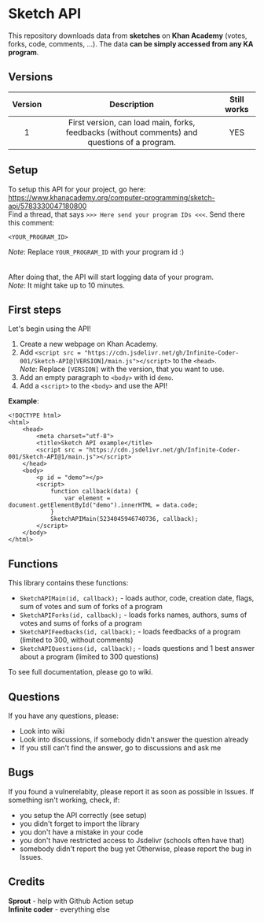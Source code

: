 # Sketch API
This repository downloads data from **sketches** on **Khan Academy** (votes, forks, code, comments, ...). The data **can be simply accessed from any KA program**. 

## Versions
| **Version** |                                             **Description**                                             | **Still works** |
|:-----------:|:-------------------------------------------------------------------------------------------------------:|:---------------:|
|1            |First version, can load main, forks, feedbacks (without comments) and questions of a program.            |YES              |

## Setup
To setup this API for your project, go here: https://www.khanacademy.org/computer-programming/sketch-api/5783330047180800 <br>
Find a thread, that says `>>> Here send your program IDs <<<`. Send there this comment: 
```
<YOUR_PROGRAM_ID>
```
*Note*: Replace `YOUR_PROGRAM_ID` with your program id :) <br><br><br>
After doing that, the API will start logging data of your program. <br>
*Note*: It might take up to 10 minutes. 

## First steps
Let's begin using the API! 
 1. Create a new webpage on Khan Academy. 
 2. Add `<script src = "https://cdn.jsdelivr.net/gh/Infinite-Coder-001/Sketch-API@[VERSION]/main.js"></script>` to the `<head>`. <br>
    *Note*: Replace `[VERSION]` with the version, that you want to use. 
 3. Add an empty paragraph to `<body>` with id `demo`. 
 4. Add a `<script>` to the `<body>` and use the API! 
 
**Example**: 
```
<!DOCTYPE html>
<html>
    <head>
        <meta charset="utf-8">
        <title>Sketch API example</title>
        <script src = "https://cdn.jsdelivr.net/gh/Infinite-Coder-001/Sketch-API@1/main.js"></script>
    </head>
    <body>
        <p id = "demo"></p>
        <script>
            function callback(data) {
                var element = document.getElementById("demo").innerHTML = data.code;
            }
            SketchAPIMain(5234045946740736, callback);
        </script>
    </body>
</html>
```
## Functions
This library contains these functions: 
 - `SketchAPIMain(id, callback);` - loads author, code, creation date, flags, sum of votes and sum of forks of a program
 - `SketchAPIForks(id, callback);` - loads forks names, authors, sums of votes and sums of forks of a program
 - `SketchAPIFeedbacks(id, callback);` - loads feedbacks of a program (limited to 300, without comments)
 - `SketchAPIQuestions(id, callback);` - loads questions and 1 best answer about a program (limited to 300 questions) 

To see full documentation, please go to wiki. 

## Questions
If you have any questions, please: 
 - Look into wiki
 - Look into discussions, if somebody didn't answer the question already
 - If you still can't find the answer, go to discussions and ask me
 
## Bugs
If you found a vulnerelabity, please report it as soon as possible in Issues. 
If something isn't working, check, if: 
 - you setup the API correctly (see setup)
 - you didn't forget to import the library
 - you don't have a mistake in your code
 - you don't have restricted access to Jsdelivr (schools often have that)
 - somebody didn't report the bug yet
Otherwise, please report the bug in Issues. 
 
## Credits
**Sprout** - help with Github Action setup <br>
**Infinite coder** - everything else
